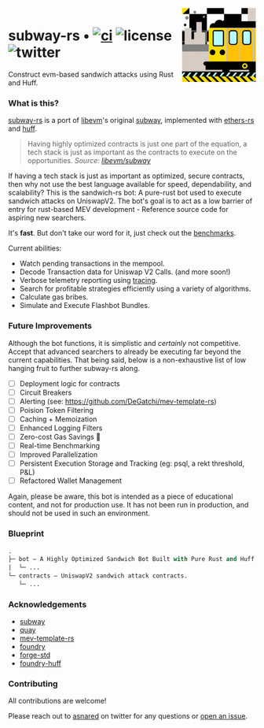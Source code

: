 <img align="right" width="150" height="150" top="100" src="./assets/subway.png">

# subway-rs • [![ci](https://github.com/abigger87/subway-rs/actions/workflows/ci.yaml/badge.svg?label=ci)](https://github.com/abigger87/subway-rs/actions/workflows/ci.yaml) ![license](https://img.shields.io/badge/License-MIT-green.svg?label=license) ![twitter](https://img.shields.io/twitter/follow/asnared?style=social)

Construct evm-based sandwich attacks using Rust and Huff.


### What is this?

[subway-rs](https://github.com/abigger87/subway-rs) is a port of [libevm](https://twitter.com/libevm)'s original [subway](https://github.com/libevm/subway), implemented with [ethers-rs](https://github.com/gakonst/ethers-rs) and [huff](https://github.com/huff-language).

> Having highly optimized contracts is just one part of the equation, a tech stack is just as important as the contracts to execute on the opportunities.
_Source: [libevm/subway](https://github.com/libevm/subway#subway)_

If having a tech stack is just as important as optimized, secure contracts, then why not use the best language available for speed, dependability, and scalability? This is the sandwich-rs bot: A pure-rust bot used to execute sandwich attacks on UniswapV2. The bot's goal is to act as a low barrier of entry for rust-based MEV development - Reference source code for aspiring new searchers.

It's **fast**. But don't take our word for it, just check out the [benchmarks](./bot/benches).

Current abilities:

- Watch pending transactions in the mempool.
- Decode Transaction data for Uniswap V2 Calls. (and more soon!)
- Verbose telemetry reporting using [tracing](https://crates.io/crates/tracing).
- Search for profitable strategies efficiently using a variety of algorithms.
- Calculate gas bribes.
- Simulate and Execute Flashbot Bundles.


### Future Improvements

Although the bot functions, it is simplistic and _certainly_ not competitive. Accept that advanced searchers to already be executing far beyond the current capabilities. That being said, below is a non-exhaustive list of low hanging fruit to further subway-rs along.

- [ ] Deployment logic for contracts
- [ ] Circuit Breakers
- [ ] Alerting (see: https://github.com/DeGatchi/mev-template-rs)
- [ ] Poision Token Filtering
- [ ] Caching + Memoization
- [ ] Enhanced Logging Filters
- [ ] Zero-cost Gas Savings :eyes:
- [ ] Real-time Benchmarking
- [ ] Improved Parallelization
- [ ] Persistent Execution Storage and Tracking (eg: psql, a rekt threshold, P&L)
- [ ] Refactored Wallet Management

Again, please be aware, this bot is intended as a piece of educational content, and not for production use. It has not been run in production, and should not be used in such an environment.


### Blueprint

```ml
.
├─ bot — A Highly Optimized Sandwich Bot Built with Pure Rust and Huff.
|  └─ ...
└─ contracts — UniswapV2 sandwich attack contracts.
   └─ ...
```


### Acknowledgements

- [subway](https://github.com/libevm/subway)
- [quay](https://github.com/Alcibiades-Capital/quay)
- [mev-template-rs](https://github.com/DeGatchi/mev-template-rs)
- [foundry](https://github.com/foundry-rs/foundry)
- [forge-std](https://github.com/brockelmore/forge-std)
- [foundry-huff](https://github.com/foundry-rs/foundry-huff)


### Contributing

All contributions are welcome!

Please reach out to [asnared](https://twitter.com/asnared) on twitter for any questions or [open an issue](https://github.com/abigger87/subway-rs/issues/new).